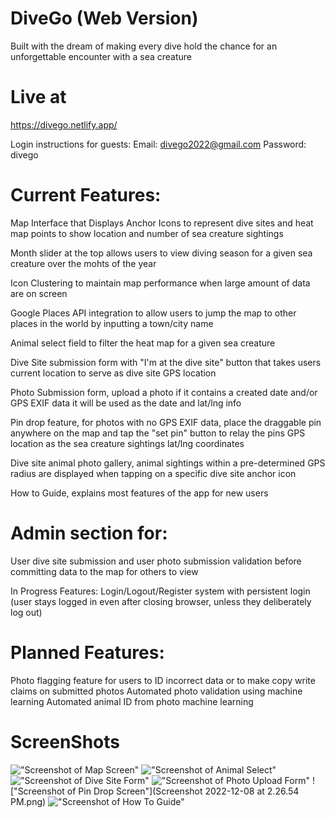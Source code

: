 # DiveGo (Web Version) 
Built with the dream of making every dive hold the chance for an unforgettable encounter with a sea creature 


# Live at
https://divego.netlify.app/

Login instructions for guests:
Email: divego2022@gmail.com
Password: divego

# Current Features:

Map Interface that Displays Anchor Icons to represent dive sites and heat map points to show location and number of sea creature sightings 

Month slider at the top allows users to view diving season for a given sea creature over the mohts of the year 

Icon Clustering to maintain map performance when large amount of data are on screen

Google Places API integration to allow users to jump the map to other places in the world by inputting a town/city name

Animal select field to filter the heat map for a given sea creature 

Dive Site submission form with "I'm at the dive site" button that takes users current location to serve as dive site GPS location

Photo Submission form, upload a photo if it contains a created date and/or GPS EXIF data it will be used as the date and lat/lng info 

Pin drop feature, for photos with no GPS EXIF data, place the draggable pin anywhere on the map and tap the "set pin" button to relay the pins GPS location as the sea creature sightings lat/lng coordinates 

Dive site animal photo gallery, animal sightings within a pre-determined GPS radius are displayed when tapping on a specific dive site anchor icon

How to Guide, explains most features of the app for new users 

# Admin section for:

User dive site submission and user photo submission validation before committing data to the map for others to view 

In Progress Features:
Login/Logout/Register system with persistent login (user stays logged in even after closing browser, unless they deliberately log out)

# Planned Features:

Photo flagging feature for users to ID incorrect data or to make copy write claims on submitted photos
Automated photo validation using machine learning 
Automated animal ID from photo machine learning 


# ScreenShots
!["Screenshot of Map Screen"](https://github.com/Freem11/divego/blob/master/wetmap/src/images/Screenshot%202022-12-08%20at%202.24.11%20PM.png)
!["Screenshot of Animal Select"](https://github.com/Freem11/divego/blob/master/wetmap/src/images/Screenshot%202022-12-08%20at%202.24.39%20PM.png)
!["Screenshot of Dive Site Form"](https://github.com/Freem11/divego/blob/master/wetmap/src/images/Screenshot%202022-12-08%20at%202.27.54%20PM.png)
!["Screenshot of Photo Upload Form"](https://github.com/Freem11/divego/blob/master/wetmap/src/images/Screenshot%202022-12-08%20at%202.27.29%20PM.png)
!["Screenshot of Pin Drop Screen"](Screenshot 2022-12-08 at 2.26.54 PM.png)
!["Screenshot of How To Guide"](https://github.com/Freem11/divego/blob/master/wetmap/src/images/Screenshot%202022-12-08%20at%202.28.35%20PM.png)
